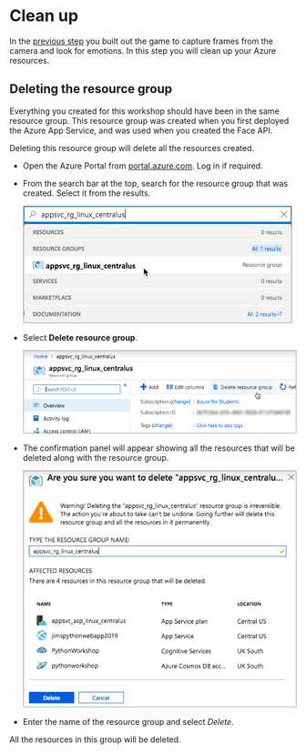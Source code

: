 # Clean up

In the [previous step](./CheckTheEmotion.md) you built out the game to capture frames from the camera and look for emotions. In this step you will clean up your Azure resources.

## Deleting the resource group

Everything you created for this workshop should have been in the same resource group. This resource group was created when you first deployed the Azure App Service, and was used when you created the Face API.

Deleting this resource group will delete all the resources created.

* Open the Azure Portal from [portal.azure.com](https://portal.azure.com/?WT.mc_id=hackwithazure-github-jabenn). Log in if required.

* From the search bar at the top, search for the resource group that was created. Select it from the results.
  
  ![Searching for the resource group in Azure](../images/SearchForResourceGroup.png)

* Select **Delete resource group**.
  
  ![The delete resource group button](../images/DeleteResourceGroupButton.png)

* The confirmation panel will appear showing all the resources that will be deleted along with the resource group.

  ![The delete resource group confirmation](../images/DeleteResourceGroupConfirm.png)

* Enter the name of the resource group and select *Delete*.

All the resources in this group will be deleted.